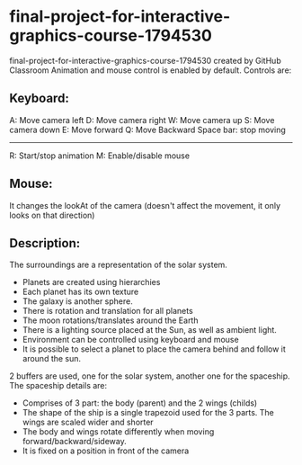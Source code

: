 # final-project-for-interactive-graphics-course-1794530
final-project-for-interactive-graphics-course-1794530 created by GitHub Classroom
Animation and mouse control is enabled by default.
Controls are:


Keyboard:
----
A: Move camera left
D: Move camera right
W: Move camera up
S: Move camera down
E: Move forward
Q: Move Backward
Space bar: stop moving

----
R: Start/stop animation
M: Enable/disable mouse

Mouse: 
----
It changes the lookAt of the camera (doesn't affect the movement, it only looks on that direction)

Description:
-----
The surroundings are a representation of the solar system.
- Planets are created using hierarchies
- Each planet has its own texture
- The galaxy is another sphere.
- There is rotation and translation for all planets
- The moon rotations/translates around the Earth
- There is a lighting source placed at the Sun, as well as ambient light.
- Environment can be controlled using keyboard and mouse
- It is possible to select a planet to place the camera behind and follow it around the sun.

2 buffers are used, one for the solar system, another one for the spaceship. The spaceship details are:
- Comprises of 3 part: the body (parent) and the 2 wings (childs)
- The shape of the ship is a single trapezoid used for the 3 parts. The wings are scaled wider and shorter
- The body and wings rotate differently when moving forward/backward/sideway.
- It is fixed on a position in front of the camera
